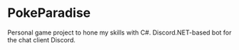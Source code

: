 # PokeParadise
 Personal game project to hone my skills with C#. Discord.NET-based bot for the chat client Discord.
